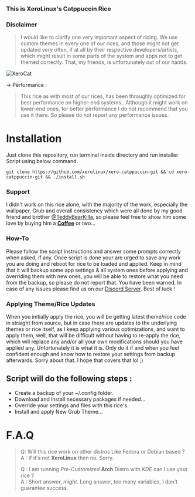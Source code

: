 ### This is XeroLinux's Catppuccin Rice

### Disclaimer

> I would like to clarify one very important aspect of ricing. We use custom themes in every one of our rices, and those might not get updated very often, if at all by their respective developers/artists, which might result in some parts of the system and apps not to get themed correctly. That, my friends, is unfortunately out of our hands.

![XeroCat](https://i.imgur.com/qJTPsZ5.png)

-> Performance :

> This rice as with most of our rices, has been throughly optimized for best performance on higher-end systems.. Although it might work on lower-end ones, for better performance I do not recommend that you use it there. So please do not report any performance issues.

# Installation

Just clone this repository, run terminal inside directory and run installer Script using below command.

`git clone https://github.com/xerolinux/xero-catppuccin-git && cd xero-catppuccin-git && ./install.sh`

### Support

I didn't work on this rice alone, with the majority of the work, especially the wallpaper, Grub and overall consistency which were all done by my good friend and brother [@TeddyBearKilla](https://github.com/TeddyBearKilla), so please feel free to show him some love by buying him a [**Coffee**](https://ko-fi.com/teddybearkilla) or two...

### How-To

Please follow the script instructions and answer some prompts correctly when asked, if any. Once script is done your are urged to save any work you are doing and reboot for rice to be loaded and applied. Keep in mind that it will backup some app settings & all system ones before applying and overriding them with new ones, you will be able to restore what you need from the backup, so please do not report that. You have been warned. In case of any issues please find us on our [Discord Server](https://discord.gg/Xg6T78ahtK). Best of luck !

### Applying Theme/Rice Updates

When you initially apply the rice, you will be getting latest theme/rice code in straight from source, but in case there are updates to the underlying themes or rice itself, as I keep applying various optimizations, and want to apply them, well, that will be difficult without having to re-apply the rice, which will replace any and/or all your own modifications should you have applied any. Unfortunately it is what it is. Only do it if and when you feel confident enough and know how to restore your settings from backup afterwards. Sorry about that. I hope that covers that lol ;)

## Script will do the following steps :

- Create a backup of your ~/.config folder.
- Download and install necessary packages if needed...
- Override your settings and files with this rice's.
- Install and apply New Grub Theme...

# F.A.Q

> Q: Will this rice work on other distros Like Fedora or Debian based ?<br />
> A : If it's not **XeroLinux** then no. Sorry.
>
> Q : I am running *Pre-Customized* **Arch** Distro with *KDE* can I use your rice ?<br />
> A : Short answer, *might*. Long answer, too many variables, I don't guarantee success.
